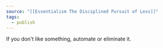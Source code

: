 ```yaml
---
source: "[[Essentialism The Disciplined Pursuit of Less]]"
tags:
  - publish
---
```

If you don't like something, automate or eliminate it.